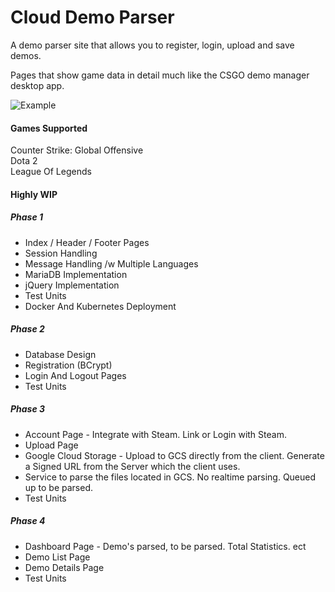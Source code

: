 # Cloud Demo Parser

A demo parser site that allows you to register, login, upload and save demos.  

Pages that show game data in detail much like the CSGO demo manager desktop app. 

![Example](https://i.imgur.com/2ujB1yq.png) 

#### Games Supported
Counter Strike: Global Offensive  
Dota 2  
League Of Legends

#### Highly WIP
##### Phase 1
* Index / Header / Footer Pages  
* Session Handling  
* Message Handling /w Multiple Languages
* MariaDB Implementation  
* jQuery Implementation  
* Test Units  
* Docker And Kubernetes Deployment

##### Phase 2
* Database Design  
* Registration (BCrypt)   
* Login And Logout Pages  
* Test Units  

##### Phase 3
* Account Page - Integrate with Steam. Link or Login with Steam.
* Upload Page  
* Google Cloud Storage - Upload to GCS directly from the client. Generate a Signed URL from the Server which the client uses.
* Service to parse the files located in GCS. No realtime parsing. Queued up to be parsed. 
* Test Units  

##### Phase 4
* Dashboard Page - Demo's parsed, to be parsed. Total Statistics. ect
* Demo List Page
* Demo Details Page
* Test Units 
